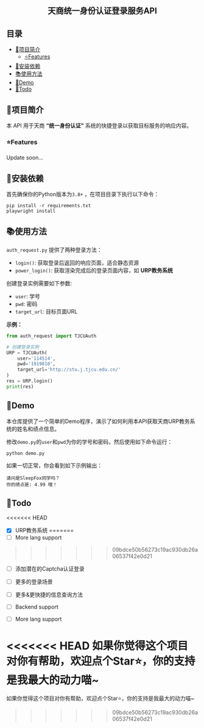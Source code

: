 

<h2 align="center">
天商统一身份认证登录服务API
</h2>

## 目录

- [📖项目简介](#项目简介)
  - [⭐Features](#features)
- [🚀安装依赖](#安装依赖)
- [📚使用方法](#使用方法)
- [🎦Demo](#demo)
- [📝Todo](#todo)



## 📖项目简介

本 API 用于天商 **“统一身份认证”** 系统的快捷登录以获取目标服务的响应内容。

### ⭐Features

Update soon...

## 🚀安装依赖
首先确保你的Python版本为`3.8+` ，在项目目录下执行以下命令：

```shell
pip install -r requirements.txt
playwright install
```

## 📚使用方法

`auth_request.py` 提供了两种登录方法：
- `login()`: 获取登录后返回的响应页面，适合静态资源
- `power_login()`: 获取渲染完成后的登录页面内容，如 **URP教务系统**


创建登录实例需要如下参数:
- `user`: 学号
- `pwd`: 密码
- `target_url`: 目标页面URL

**示例：**

```python
from auth_request import TJCUAuth

# 创建登录实例
URP = TJCUAuth(
    user='114514',
    pwd='1919810',
    target_url='http://stu.j.tjcu.edu.cn/'
)
res = URP.login()
print(res)
```


## 🎦Demo

本仓库提供了一个简单的Demo程序，演示了如何利用本API获取天商URP教务系统的姓名和绩点信息。

修改`demo.py`的`user`和`pwd`为你的学号和密码，然后使用如下命令运行：

```shell
python demo.py
```

如果一切正常，你会看到如下示例输出：

```shell
请问是SleepFox同学吗？
你的绩点是: 4.99 哦！
```

## 📝Todo

<<<<<<< HEAD
- [x] URP教务系统
=======
- [ ] More lang support
>>>>>>> 09bdce50b56273c19ac930db26a06537f42e0d21
- [ ] 添加潜在的Captcha认证登录
- [ ] 更多的登录场景
- [ ] 更多&更快捷的信息查询方法
- [ ] Backend support
- [ ] More lang support


<<<<<<< HEAD
如果你觉得这个项目对你有帮助，欢迎点个Star⭐️，你的支持是我最大的动力喵~
=======
如果你觉得这个项目对你有帮助，欢迎点个Star⭐️，你的支持是我最大的动力喵~
>>>>>>> 09bdce50b56273c19ac930db26a06537f42e0d21
